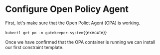 # Configure Open Policy Agent

First, let's make sure that the Open Polict Agent (OPA) is working.

`kubectl get po -n gatekeeper-system`{{execute}}

Once we have confirmed that the OPA container is running we can install our first constraint template.
